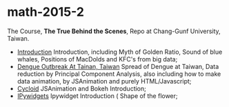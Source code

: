 # math-2015-2

The Course, **The True Behind the Scenes**, Repo at Chang-Gunf University, Taiwan.

- [Introduction](index.ipynb) Introduction, including Myth of Golden Ratio, Sound of blue whales, Positions of MacDolds and KFC's from big data;
- [Dengue Outbreak At Tainan, Taiwan](1/maps.ipynb) Spread of Dengue at Taiwan, Data reduction by Principal Component Analysis, also including how to make data animation, by JSAnimation and purely HTML/Javascript;
- [Cycloid](1/cycloid.ipynb) JSAnimation and Bokeh Introduction;
- [IPywidgets](1/ipywidgets.ipynb) Ipywidget Introduction ( Shape of the flower;

